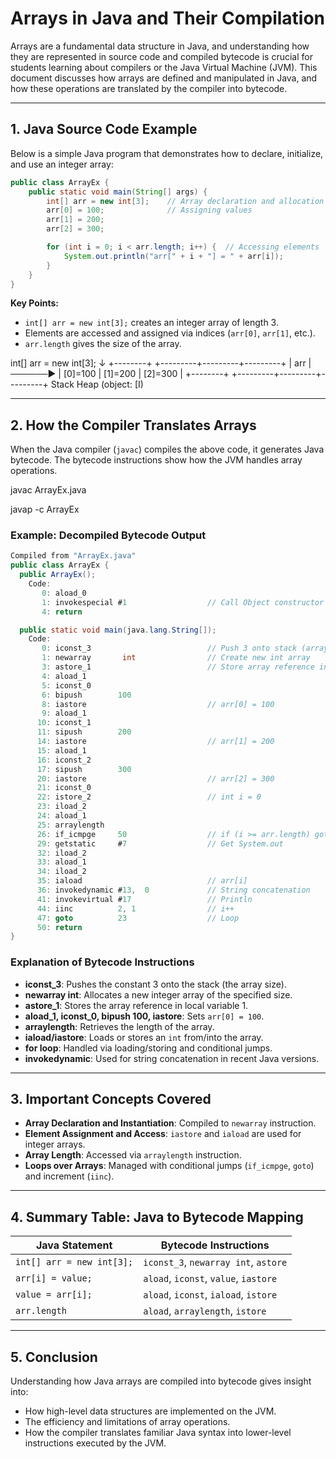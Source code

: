 # Arrays in Java and Their Compilation

Arrays are a fundamental data structure in Java, and understanding how they are represented in source code and compiled bytecode is crucial for students learning about compilers or the Java Virtual Machine (JVM). This document discusses how arrays are defined and manipulated in Java, and how these operations are translated by the compiler into bytecode.

---

## 1. Java Source Code Example

Below is a simple Java program that demonstrates how to declare, initialize, and use an integer array:

```java
public class ArrayEx {
    public static void main(String[] args) {
        int[] arr = new int[3];    // Array declaration and allocation
        arr[0] = 100;              // Assigning values
        arr[1] = 200;
        arr[2] = 300;

        for (int i = 0; i < arr.length; i++) {  // Accessing elements
            System.out.println("arr[" + i + "] = " + arr[i]);
        }
    }
}
```

**Key Points:**
- `int[] arr = new int[3];` creates an integer array of length 3.
- Elements are accessed and assigned via indices (`arr[0]`, `arr[1]`, etc.).
- `arr.length` gives the size of the array.

int[] arr = new int[3];
            ↓
+--------+        +---------+---------+---------+
|  arr   |──────► |  [0]=100 | [1]=200  | [2]=300  |
+--------+        +---------+---------+---------+
   Stack              Heap (object: [I)

---

## 2. How the Compiler Translates Arrays

When the Java compiler (`javac`) compiles the above code, it generates Java bytecode. The bytecode instructions show how the JVM handles array operations.

javac ArrayEx.java


javap -c ArrayEx


### Example: Decompiled Bytecode Output

```java
Compiled from "ArrayEx.java"
public class ArrayEx {
  public ArrayEx();
    Code:
       0: aload_0
       1: invokespecial #1                  // Call Object constructor
       4: return

  public static void main(java.lang.String[]);
    Code:
       0: iconst_3                          // Push 3 onto stack (array length)
       1: newarray       int                // Create new int array
       3: astore_1                          // Store array reference in local variable 1
       4: aload_1
       5: iconst_0
       6: bipush        100
       8: iastore                           // arr[0] = 100
       9: aload_1
      10: iconst_1
      11: sipush        200
      14: iastore                           // arr[1] = 200
      15: aload_1
      16: iconst_2
      17: sipush        300
      20: iastore                           // arr[2] = 300
      21: iconst_0
      22: istore_2                          // int i = 0
      23: iload_2
      24: aload_1
      25: arraylength
      26: if_icmpge     50                  // if (i >= arr.length) goto 50
      29: getstatic     #7                  // Get System.out
      32: iload_2
      33: aload_1
      34: iload_2
      35: iaload                            // arr[i]
      36: invokedynamic #13,  0             // String concatenation
      41: invokevirtual #17                 // Println
      44: iinc          2, 1                // i++
      47: goto          23                  // Loop
      50: return
}
```

### Explanation of Bytecode Instructions

- **iconst_3**: Pushes the constant 3 onto the stack (the array size).
- **newarray int**: Allocates a new integer array of the specified size.
- **astore_1**: Stores the array reference in local variable 1.
- **aload_1, iconst_0, bipush 100, iastore**: Sets `arr[0] = 100`.
- **arraylength**: Retrieves the length of the array.
- **iaload/iastore**: Loads or stores an `int` from/into the array.
- **for loop**: Handled via loading/storing and conditional jumps.
- **invokedynamic**: Used for string concatenation in recent Java versions.

---

## 3. Important Concepts Covered

- **Array Declaration and Instantiation**: Compiled to `newarray` instruction.
- **Element Assignment and Access**: `iastore` and `iaload` are used for integer arrays.
- **Array Length**: Accessed via `arraylength` instruction.
- **Loops over Arrays**: Managed with conditional jumps (`if_icmpge`, `goto`) and increment (`iinc`).

---

## 4. Summary Table: Java to Bytecode Mapping

| Java Statement                  | Bytecode Instructions                |
|----------------------------------|--------------------------------------|
| `int[] arr = new int[3];`        | `iconst_3`, `newarray int`, `astore` |
| `arr[i] = value;`                | `aload`, `iconst`, `value`, `iastore`|
| `value = arr[i];`                | `aload`, `iconst`, `iaload`, `istore`|
| `arr.length`                     | `aload`, `arraylength`, `istore`     |

---

## 5. Conclusion

Understanding how Java arrays are compiled into bytecode gives insight into:
- How high-level data structures are implemented on the JVM.
- The efficiency and limitations of array operations.
- How the compiler translates familiar Java syntax into lower-level instructions executed by the JVM.


